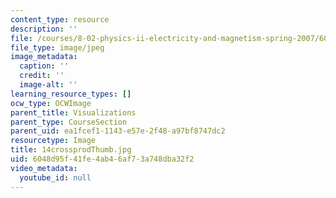 ```yaml
---
content_type: resource
description: ''
file: /courses/8-02-physics-ii-electricity-and-magnetism-spring-2007/6048d95f41fe4ab46af73a748dba32f2_14crossprodThumb.jpg
file_type: image/jpeg
image_metadata:
  caption: ''
  credit: ''
  image-alt: ''
learning_resource_types: []
ocw_type: OCWImage
parent_title: Visualizations
parent_type: CourseSection
parent_uid: ea1fcef1-1143-e57e-2f48-a97bf8747dc2
resourcetype: Image
title: 14crossprodThumb.jpg
uid: 6048d95f-41fe-4ab4-6af7-3a748dba32f2
video_metadata:
  youtube_id: null
---
```

